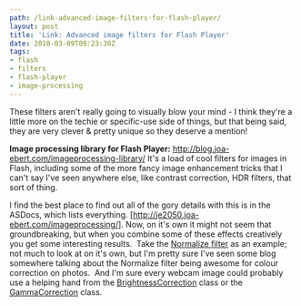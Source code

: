 ```yaml
---
path: /link-advanced-image-filters-for-flash-player/
layout: post
title: 'Link: Advanced image filters for Flash Player'
date: 2010-03-09T08:23:38Z
tags:
- flash
- filters
- flash-player
- image-processing
---
```


These filters aren't really going to visually blow your mind - I think they're a little more on the techie or specific-use side of things, but that being said, they are very clever &amp; pretty unique so they deserve a mention!

<strong>Image processing library for Flash Player:</strong> <a href="http://blog.joa-ebert.com/imageprocessing-library/" target="_blank">http://blog.joa-ebert.com/imageprocessing-library/
</a>It's a load of cool filters for images in Flash, including some of the more fancy image enhancement tricks that I can't say I've seen anywhere else, like contrast correction, HDR filters, that sort of thing.

I find the best place to find out all of the gory details with this is in the ASDocs, which lists everything. [<a href="http://je2050.joa-ebert.com/imageprocessing/" target="_blank">http://je2050.joa-ebert.com/imageprocessing/</a>]. Now, on it's own it might not seem that groundbreaking, but when you combine some of these effects creatively you get some interesting results.  Take the <a href="http://je2050.joa-ebert.com/imageprocessing/de/popforge/imageprocessing/filters/color/Normalize.html" target="_blank">Normalize filter</a> as an example; not much to look at on it's own, but I'm pretty sure I've seen some blog somewhere talking about the Normalize filter being awesome for colour correction on photos.  And I'm sure every webcam image could probably use a helping hand from the <a href="http://je2050.joa-ebert.com/imageprocessing/de/popforge/imageprocessing/filters/color/BrightnessCorrection.html" target="_blank">BrightnessCorrection</a> class or the <a href="http://je2050.joa-ebert.com/imageprocessing/de/popforge/imageprocessing/filters/color/GammaCorrection.html" target="_blank">GammaCorrection</a> class.